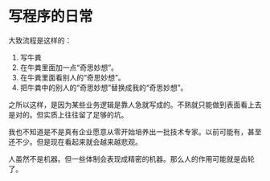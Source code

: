 # 写程序的日常

大致流程是这样的：
1. 写牛粪
2. 在牛粪里面加一点“奇思妙想”。
3. 在牛粪里面看别人的“奇思妙想”。
4. 把牛粪中的别人的“奇思妙想”替换成我的“奇思妙想”。

之所以这样，是因为某些业务逻辑是靠人急就写成的。不熟就只能做到表面看上去是对的。但实质上往往留了足够的坑。

我也不知道是不是真有企业愿意从零开始培养出一批技术专家。以前可能有，甚至还不少。但是现在看起来就会越来越悲观。

人虽然不是机器。但一些体制会表现成精密的机器。那么人的作用可能就是齿轮了。
